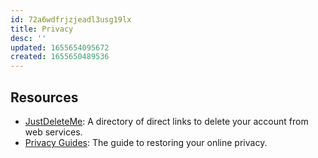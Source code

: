 ```yaml
---
id: 72a6wdfrjzjeadl3usg19lx
title: Privacy
desc: ''
updated: 1655654095672
created: 1655650489536
---
```


## Resources

- [JustDeleteMe](https://justdeleteme.xyz): A directory of direct links to delete your account from web services.
- [Privacy Guides](https://www.privacyguides.org): The guide to restoring your online privacy.
